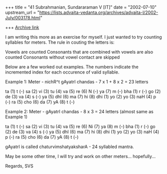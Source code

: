 +++
title = "41 Subrahmanian, Sundararaman V [IT]"
date = "2002-07-10"
upstream_url = "https://lists.advaita-vedanta.org/archives/advaita-l/2002-July/003178.html"

+++
[Archive link](https://lists.advaita-vedanta.org/archives/advaita-l/2002-July/003178.html)

I am writing this more as an exercise for myself.  I just wanted to try
counting syllables for meters.  The rule in couting the letters is:

Vowels are counted
Consonants that are combined with vowels are also counted
Consonants without vowel contact are skipped

Below are a few worked out examples.  The numbers indicate the incremented
index for each occurence of valid syllable.

Example 1:  Meter - nichR^t gAyatrI chandas - 7 x 1 + 8 x 2 = 23 letters

ta (1) t (-) sa (2) vi (3) tu (4) va (5) re (6) N (-) ya (7) m (-)
bha (1) r (-) go (2) de (3) va (4) s (-) ya (5) dhI (6) ma (7) hi (8)
dhi (1) yo (2) yo (3) naH (4) p (-) ra (5) cho (6) da (7) yA (8) t (-)

Example 2:  Meter - gAyatrI chandas - 8 x 3 = 24 letters (almost same as
Example 1)

ta (1) t (-) sa (2) vi (3) tu (4) va (5) re (6) Ni (7) ya (8) m (-)
bha (1) r (-) go (2) de (3) va (4) s (-) ya (5) dhI (6) ma (7) hi (8)
dhi (1) yo (2) yo (3) naH (4) p (-) ra (5) cho (6) da (7) yA (8) t (-)

gAyatrI is called chaturvimshatyaksharA - 24 syllabled mantra.

May be some other time, I will try and work on other meters... hopefully...

Regards,
SVS

